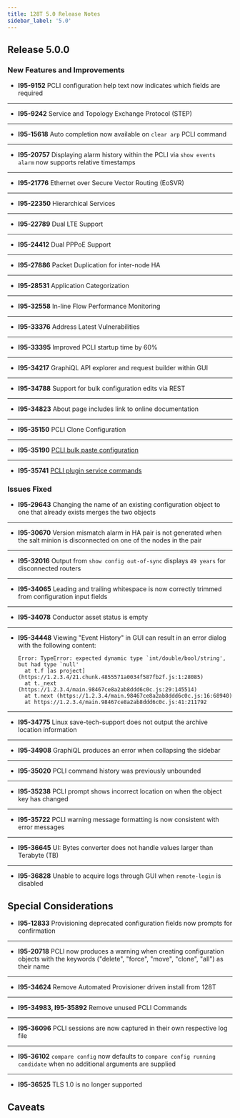 ```yaml
---
title: 128T 5.0 Release Notes
sidebar_label: '5.0'
---
```


## Release 5.0.0

### New Features and Improvements

- **I95-9152** PCLI configuration help text now indicates which fields are required
------
- **I95-9242** Service and Topology Exchange Protocol (STEP)
------
- **I95-15618** Auto completion now available on `clear arp` PCLI command
------
- **I95-20757** Displaying alarm history within the PCLI via `show events alarm` now supports relative timestamps
------
- **I95-21776** Ethernet over Secure Vector Routing (EoSVR)
------
- **I95-22350** Hierarchical Services
------
- **I95-22789** Dual LTE Support
------
- **I95-24412** Dual PPPoE Support
------
- **I95-27886** Packet Duplication for inter-node HA
------
- **I95-28531** Application Categorization
------
- **I95-32558** In-line Flow Performance Monitoring
------
- **I95-33376** Address Latest Vulnerabilities
------
- **I95-33395** Improved PCLI startup time by 60%
------
- **I95-34217** GraphiQL API explorer and request builder within GUI
------
- **I95-34788** Support for bulk configuration edits via REST
------
- **I95-34823** About page includes link to online documentation
------
- **I95-35150** PCLI Clone Configuration
------
- **I95-35190** [PCLI bulk paste configuration](concepts_pcli.md#paste-config)
------
- **I95-35741** [PCLI plugin service commands](cli_reference.md#manage-plugin-install)

### Issues Fixed

- **I95-29643** Changing the name of an existing configuration object to one that already exists merges the two objects
------
- **I95-30670** Version mismatch alarm in HA pair is not generated when the salt minion is disconnected on one of the nodes in the pair
------
- **I95-32016** Output from `show config out-of-sync` displays `49 years` for disconnected routers
------
- **I95-34065** Leading and trailing whitespace is now correctly trimmed from configuration input fields
------
- **I95-34078** Conductor asset status is empty
------
- **I95-34448** Viewing "Event History" in GUI can result in an error dialog with the following content:
  ```
  Error: TypeError: expected dynamic type `int/double/bool/string', but had type `null'
    at t.f [as project] (https://1.2.3.4/21.chunk.4855571a0034f587fb2f.js:1:28085)
    at t._next (https://1.2.3.4/main.98467ce8a2ab8ddd6c0c.js:29:145514)
    at t.next (https://1.2.3.4/main.98467ce8a2ab8ddd6c0c.js:16:68940)
    at https://1.2.3.4/main.98467ce8a2ab8ddd6c0c.js:41:211792
  ```
------
- **I95-34775** Linux save-tech-support does not output the archive location information
------
- **I95-34908** GraphiQL produces an error when collapsing the sidebar
------
- **I95-35020** PCLI command history was previously unbounded
------
- **I95-35238** PCLI prompt shows incorrect location on when the object key has changed
------
- **I95-35722** PCLI warning message formatting is now consistent with error messages
------
- **I95-36645** UI: Bytes converter does not handle values larger than Terabyte (TB)
------
- **I95-36828** Unable to acquire logs through GUI when `remote-login` is disabled

## Special Considerations

- **I95-12833** Provisioning deprecated configuration fields now prompts for confirmation
------
- **I95-20718** PCLI now produces a warning when creating configuration objects with the keywords ("delete", "force", "move", "clone", "all") as their name
------
- **I95-34624** Remove Automated Provisioner driven install from 128T
------
- **I95-34983, I95-35892** Remove unused PCLI Commands
------
- **I95-36096** PCLI sessions are now captured in their own respective log file
------
- **I95-36102** `compare config` now defaults to `compare config running candidate` when no additional arguments are supplied
------
- **I95-36525** TLS 1.0 is no longer supported

## Caveats

